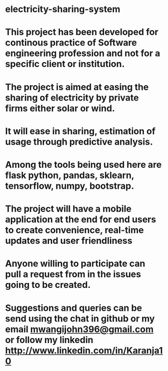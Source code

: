 # electricity-sharing-system
# This project has been developed for continous practice of Software engineering profession and not for a specific client or institution.
# The project is aimed at easing the sharing of electricity by private firms either solar or wind.
# It will ease in sharing, estimation of usage through predictive analysis.
# Among the tools being used here are flask python, pandas, sklearn, tensorflow, numpy, bootstrap.
# The project will have a mobile application at the end for end users to create convenience, real-time updates and user friendliness
# Anyone willing to participate can pull a request from in the issues going to be created. 
# Suggestions and queries can be send using the chat in github or my email mwangijohn396@gmail.com or follow my linkedin http://www.linkedin.com/in/Karanja10
